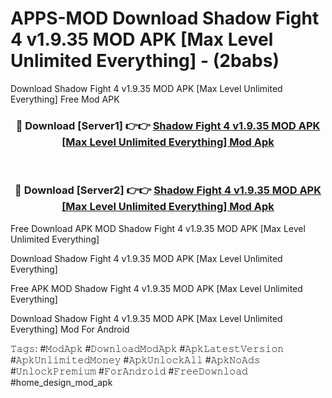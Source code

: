 # APPS-MOD Download Shadow Fight 4 v1.9.35 MOD APK [Max Level Unlimited Everything] - (2babs)
Download Shadow Fight 4 v1.9.35 MOD APK [Max Level Unlimited Everything] Free Mod APK

<div align="center">
<h3>🔴 Download [Server1] 👉👉 <a href="https://apk-comot.site?title=Shadow_Fight_4_v1.9.35_MOD_APK_[Max_Level_Unlimited_Everything]">Shadow Fight 4 v1.9.35 MOD APK [Max Level Unlimited Everything] Mod Apk</a></h3><br>

<h3>🔴 Download [Server2] 👉👉 <a href="https://apk-comot.site?title=Shadow_Fight_4_v1.9.35_MOD_APK_[Max_Level_Unlimited_Everything]">Shadow Fight 4 v1.9.35 MOD APK [Max Level Unlimited Everything] Mod Apk</a></h3>
</div>


Free Download APK MOD Shadow Fight 4 v1.9.35 MOD APK [Max Level Unlimited Everything]

Download Shadow Fight 4 v1.9.35 MOD APK [Max Level Unlimited Everything] 

Free APK MOD Shadow Fight 4 v1.9.35 MOD APK [Max Level Unlimited Everything] 

Download Shadow Fight 4 v1.9.35 MOD APK [Max Level Unlimited Everything] Mod For Android

𝚃𝚊𝚐𝚜: #𝙼𝚘𝚍𝙰𝚙𝚔 #𝙳𝚘𝚠𝚗𝚕𝚘𝚊𝚍𝙼𝚘𝚍𝙰𝚙𝚔 #𝙰𝚙𝚔𝙻𝚊𝚝𝚎𝚜𝚝𝚅𝚎𝚛𝚜𝚒𝚘𝚗 #𝙰𝚙𝚔𝚄𝚗𝚕𝚒𝚖𝚒𝚝𝚎𝚍𝙼𝚘𝚗𝚎𝚢 #𝙰𝚙𝚔𝚄𝚗𝚕𝚘𝚌𝚔𝙰𝚕𝚕 #𝙰𝚙𝚔𝙽𝚘𝙰𝚍𝚜 #𝚄𝚗𝚕𝚘𝚌𝚔𝙿𝚛𝚎𝚖𝚒𝚞𝚖 #𝙵𝚘𝚛𝙰𝚗𝚍𝚛𝚘𝚒𝚍 #𝙵𝚛𝚎𝚎𝙳𝚘𝚠𝚗𝚕𝚘𝚊𝚍 #home_design_mod_apk